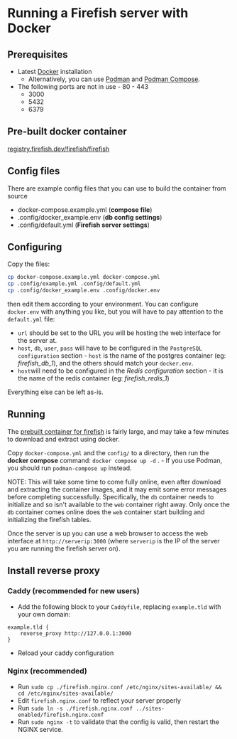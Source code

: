 # Running a Firefish server with Docker

## Prerequisites

- Latest [Docker](https://docs.docker.com/get-docker/) installation
    - Alternatively, you can use [Podman](https://podman.io/docs/installation) and [Podman Compose](https://github.com/containers/podman-compose).
- The following ports are not in use
		- 80
		- 443
    - 3000
    - 5432
    - 6379

## Pre-built docker container

[registry.firefish.dev/firefish/firefish](https://firefish.dev/firefish/firefish/container_registry)

## Config files

There are example config files that you can use to build the container from source

- docker-compose.example.yml (**compose file**)
- .config/docker_example.env (**db config settings**)
- .config/default.yml (**Firefish server settings**)

## Configuring

Copy the files:

```sh
cp docker-compose.example.yml docker-compose.yml
cp .config/example.yml .config/default.yml
cp .config/docker_example.env .config/docker.env
```

then edit them according to your environment.
You can configure `docker.env` with anything you like, but you will have to pay attention to the `default.yml` file:

- `url` should be set to the URL you will be hosting the web interface for the server at.
- `host`, `db`, `user`, `pass` will have to be configured in the `PostgreSQL configuration` section - `host` is the name of the postgres container (eg: *firefish_db_1*), and the others should match your `docker.env`.
- `host`will need to be configured in the *Redis configuration* section - it is the name of the redis container (eg: *firefish_redis_1*)

Everything else can be left as-is.

## Running

The [prebuilt container for firefish](https://firefish.dev/firefish/firefish/container_registry) is fairly large, and may take a few minutes to download and extract using docker.

Copy `docker-compose.yml` and the `config/` to a directory, then run the **docker compose** command: `docker compose up -d` .
    - If you use Podman, you should run `podman-compose up` instead.

NOTE: This will take some time to come fully online, even after download and extracting the container images, and it may emit some error messages before completing successfully. Specifically, the `db` container needs to initialize and so isn't available to the `web` container right away. Only once the `db` container comes online does the `web` container start building and initializing the firefish tables.

Once the server is up you can use a web browser to access the web interface at `http://serverip:3000` (where `serverip` is the IP of the server you are running the firefish server on).

## Install reverse proxy

### Caddy (recommended for new users)

- Add the following block to your `Caddyfile`, replacing `example.tld` with your own domain:

```caddy
example.tld {
    reverse_proxy http://127.0.0.1:3000
}
```

- Reload your caddy configuration

### Nginx (recommended)

- Run `sudo cp ./firefish.nginx.conf /etc/nginx/sites-available/ && cd /etc/nginx/sites-available/`
- Edit `firefish.nginx.conf` to reflect your server properly
- Run `sudo ln -s ./firefish.nginx.conf ../sites-enabled/firefish.nginx.conf`
- Run `sudo nginx -t` to validate that the config is valid, then restart the NGINX service.
